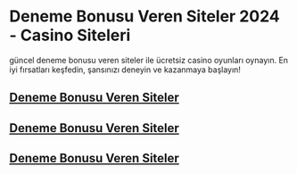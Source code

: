 # Deneme Bonusu Veren Siteler 2024 - Casino Siteleri

güncel deneme bonusu veren siteler ile ücretsiz casino oyunları oynayın. En iyi fırsatları keşfedin, şansınızı deneyin ve kazanmaya başlayın!
## <a rel="dofollow" href="https://kedikopek.online/">Deneme Bonusu Veren Siteler</a>
## <a rel="dofollow" href="https://casinokeyfii.com/">Deneme Bonusu Veren Siteler</a>
## <a rel="dofollow" href="https://tec-r.com/">Deneme Bonusu Veren Siteler</a>
